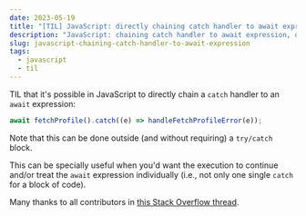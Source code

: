 ```yaml
---
date: 2023-05-19
title: "[TIL] JavaScript: directly chaining catch handler to await expression"
description: "JavaScript: chaining catch handler to await expression, outside of try/catch block"
slug: javascript-chaining-catch-handler-to-await-expression
tags:
  - javascript
  - til
---
```


TIL that it's possible in JavaScript to directly chain a `catch` handler to an
`await` expression:

```js
await fetchProfile().catch((e) => handleFetchProfileError(e));
```

Note that this can be done outside (and without requiring) a `try/catch` block.

This can be specially useful when you'd want the execution to continue and/or
treat the `await` expression individually (i.e., not only one single `catch` for
a block of code).

Many thanks to all contributors in [this Stack Overflow
thread](https://stackoverflow.com/questions/44663864/correct-try-catch-syntax-using-async-await).
